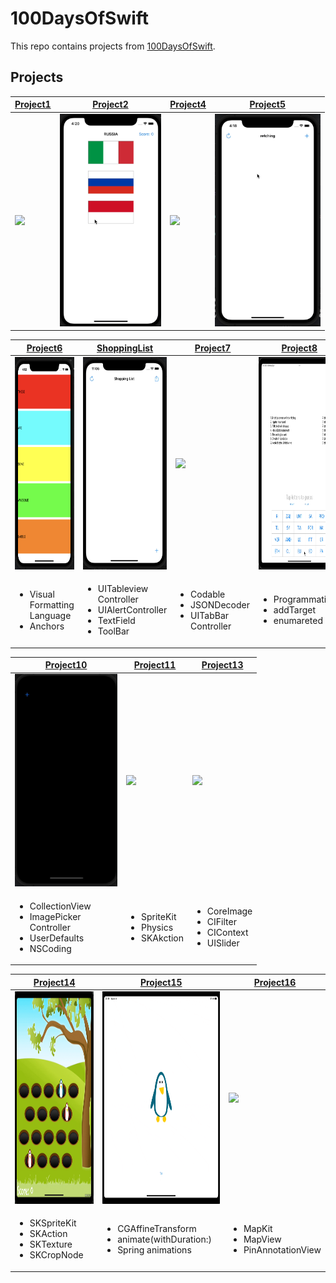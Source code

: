 # 100DaysOfSwift
This repo contains projects from [100DaysOfSwift](https://www.hackingwithswift.com/100).

## Projects
| [Project1](https://github.com/deryacayiroglu/100DaysOfSwift/tree/main/Project1) | [Project2](https://github.com/deryacayiroglu/100DaysOfSwift/tree/main/Project2) | [Project4](https://github.com/deryacayiroglu/100DaysOfSwift/tree/main/Project4) |[Project5](https://github.com/deryacayiroglu/100DaysOfSwift/tree/main/Project5) |
| ------------- | ------------- | ------------- | ------------- |
| <img height= "340"  src="https://github.com/deryacayiroglu/100DaysOfSwift/blob/main/Screen/Project1.gif" /> | <img height= "340"  src="https://github.com/deryacayiroglu/100DaysOfSwift/blob/main/Screen/Project2.gif" /> | <img height= "340"  src="https://github.com/deryacayiroglu/100DaysOfSwift/blob/main/Screen/Project4.gif" /> | <img height= "340"  src="https://github.com/deryacayiroglu/100DaysOfSwift/blob/main/Screen/Project5.gif" /> |

| [Project6](https://github.com/deryacayiroglu/100DaysOfSwift/tree/main/Project6) | [ShoppingList](https://github.com/deryacayiroglu/100DaysOfSwift/tree/main/ShoppingList) |[Project7](https://github.com/deryacayiroglu/100DaysOfSwift/tree/main/Project7) | [Project8](https://github.com/deryacayiroglu/100DaysOfSwift/tree/main/Project8) |
| ------------- | ------------- | ------------- | ------------- |
| <img height= "340"  src="https://github.com/deryacayiroglu/100DaysOfSwift/blob/main/Screen/Project6.png" /> | <img height= "340"  src="https://github.com/deryacayiroglu/100DaysOfSwift/blob/main/Screen/ShoppingList.gif" /> | <img height= "340"  src="https://github.com/deryacayiroglu/100DaysOfSwift/blob/main/Screen/Project7.gif" /> |  <img height= "340"  src="https://github.com/deryacayiroglu/100DaysOfSwift/blob/main/Screen/Project8.gif" /> |
| <ul><li>Visual Formatting <br> Language </li><li>Anchors</li></ul> | <ul><li>UITableview<br>Controller</li><li>UIAlertController</li><li>TextField</li><li>ToolBar</li></ul> | <ul><li>Codable</li><li>JSONDecoder</li><li>UITabBar<br>Controller</li></ul> | <ul><li>ProgrammaticUI</li><li>addTarget</li><li>enumareted</li></ul> |

| [Project10](https://github.com/deryacayiroglu/100DaysOfSwift/tree/main/Project10) | [Project11](https://github.com/deryacayiroglu/100DaysOfSwift/tree/main/Project11) |  [Project13](https://github.com/deryacayiroglu/100DaysOfSwift/tree/main/Project13) |
| ------------- | ------------- | ------------- |
| <img height= "340"  src="https://github.com/deryacayiroglu/100DaysOfSwift/blob/main/Screen/Project10.gif" /> | <img height= "340"  src="https://github.com/deryacayiroglu/100DaysOfSwift/blob/main/Screen/Project11.gif" /> | <img height= "340"  src="https://github.com/deryacayiroglu/100DaysOfSwift/blob/main/Screen/Project13.gif" /> |
| <ul><li>CollectionView</li><li>ImagePicker <br> Controller</li><li>UserDefaults</li><li>NSCoding</li></ul> | <ul><li>SpriteKit</li><li>Physics</li><li>SKAkction</li></ul> |  <ul><li>CoreImage</li><li>CIFilter</li><li>CIContext</li><li>UISlider</li></ul> |

| [Project14](https://github.com/deryacayiroglu/100DaysOfSwift/tree/main/Project14) | [Project15](https://github.com/deryacayiroglu/100DaysOfSwift/tree/main/Project15) | [Project16](https://github.com/deryacayiroglu/100DaysOfSwift/tree/main/Project16) |
| ------------- | ------------- | ------------- |
| <img height= "340"  src="https://github.com/deryacayiroglu/100DaysOfSwift/blob/main/Screen/Project14.gif" /> | <img height= "340"  src="https://github.com/deryacayiroglu/100DaysOfSwift/blob/main/Screen/Project15.gif" /> | <img height= "340"  src="https://github.com/deryacayiroglu/100DaysOfSwift/blob/main/Screen/Project16.gif" /> |
| <ul><li>SKSpriteKit</li><li>SKAction</li><li>SKTexture</li><li>SKCropNode</li></ul> | <ul><li>CGAffineTransform</li><li>animate(withDuration:)</li><li>Spring animations</li></ul> | <ul><li>MapKit</li><li>MapView</li><li>PinAnnotationView</li></ul> |
